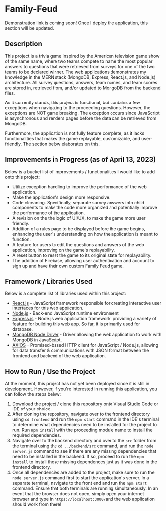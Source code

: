 # Family-Feud

Demonstration link is coming soon! Once I deploy the application, this section will be updated.

## Description
This project is a trivia game inspired by the American television game show of the same name, where two teams compete to name the most popular answers to questions that were retrieved from surveys for one of the two teams to be declared winner. The web applications demonstrates my knowledge in the MERN stack (MongoDB, Express, React.js, and Node.js) architecture. All survey questions, answers, team names, and team scores are stored in, retrieved from, and/or updated to MongoDB from the backend files.

As it currently stands, this project is functional, but contains a few exceptions when navigating to the proceeding questions. However, the exceptions are NOT game breaking. The exception occurs since JavaScript is asynchronous and renders pages before the data can be retrieved from MongoDB.

Furthermore, the application is not fully feature complete, as it lacks functionalities that makes the game replayable, customizable, and user-friendly. The section below elaborates on this.

## Improvements in Progress (as of April 13, 2023)
Below is a bucket list of improvements / functionalities I would like to add onto this project:
* Utilize exception handling to improve the performance of the web application.
* Make the application's design more responsive.
* Code clceaning. Specifically, separate survey answers into child components to make the code more organized and potentially improve the performance of the application.
* A revision on the the logic of UI/UX, to make the game more user friendly.
* Addition of a rules page to be displayed before the game begins, enhancing the user's understanding on how the application is meant to function.
* A feature for users to edit the questions and answers of the web application, improving on the game's replayability.
* A reset button to reset the game to its original state for replayability.
* The addition of Firebase, allowing user authentication and account to sign up and have their own custom Family Feud game.

## Framework / Libraries Used
Below is a complete list of libraries used within this project:
* [React.js](https://react.dev/) - JavaScript framework responsible for creating interactive user interfaces for this web application.
* [Node.js](https://nodejs.org/en/about) - Back-end JavaScript runtime environment
* [Express.js](https://expressjs.com/) - Node.js web application framework, providing a variety of feature for building this web app. So far, it is primarily used for database.
* [MongoDB Node Driver](https://www.mongodb.com/docs/drivers/node/current/) - Driver allowing the web application to work with MongoDB in JavaScript.
* [AXIOS](https://axios-http.com/docs/intro) - Promised-based HTTP client for JavaScript / Node.js, allowing for data transfer & communications with JSON format between the frontend and backend of the web application.

## How to Run / Use the Project
At the moment, this project has not yet been deployed since it is still in development. However, if you're interested in running this application, you can follow the steps below:
1. Download the project / clone this repository onto Visual Studio Code or IDE of your choice.
2. After cloning the repository, navigate over to the frontend directory using `cd frontend` and run the `npm start` command in the IDE's terminal to determine what dependencies need to be installed for the project to run. Run `npm install` with the proceeding module name to install the required dependencies.
3. Navigate over to the backend directory and over to the `src` folder from the terminal using the `cd ../backend/src` command, and run the `node server.js` command to see if there are any missing dependencies that need to be installed in the backend. If so, proceed to run the `npm install` to install those missing dependences just as it was done in the frontend directory.
4. Once all dependencies are added to the project, make sure to run the `node server.js` command first to start the application's server. In a separate terminal, navigate to the front end and run the `npm start` command. Ensure that both terminals are running simultaneously. In an event that the browser does not open, simply open your internet browser and type in `https://localhost:3000/`and the web application should work from there!

